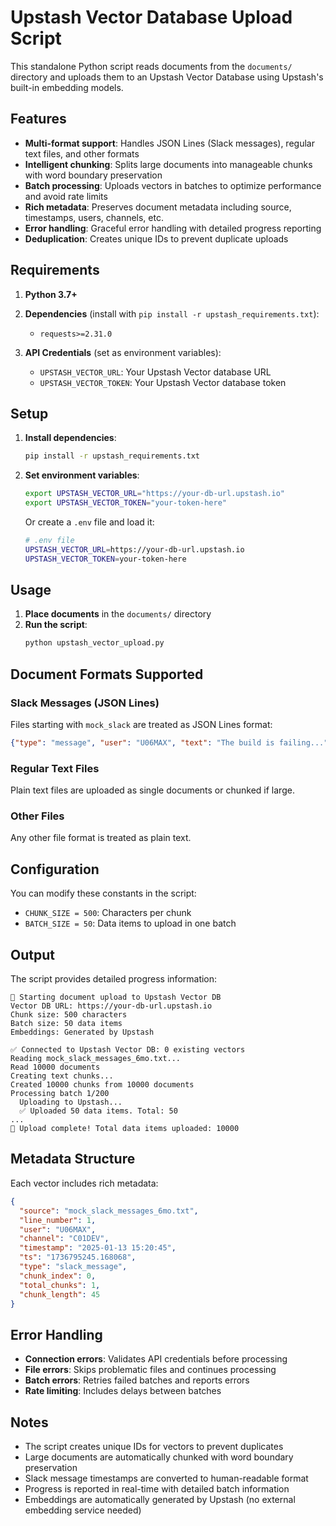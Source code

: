 # Upstash Vector Database Upload Script

This standalone Python script reads documents from the `documents/` directory and uploads them to an Upstash Vector Database using Upstash's built-in embedding models.

## Features

- **Multi-format support**: Handles JSON Lines (Slack messages), regular text files, and other formats
- **Intelligent chunking**: Splits large documents into manageable chunks with word boundary preservation
- **Batch processing**: Uploads vectors in batches to optimize performance and avoid rate limits
- **Rich metadata**: Preserves document metadata including source, timestamps, users, channels, etc.
- **Error handling**: Graceful error handling with detailed progress reporting
- **Deduplication**: Creates unique IDs to prevent duplicate uploads

## Requirements

1. **Python 3.7+**
2. **Dependencies** (install with `pip install -r upstash_requirements.txt`):
   - `requests>=2.31.0`

3. **API Credentials** (set as environment variables):
   - `UPSTASH_VECTOR_URL`: Your Upstash Vector database URL
   - `UPSTASH_VECTOR_TOKEN`: Your Upstash Vector database token

## Setup

1. **Install dependencies**:
   ```bash
   pip install -r upstash_requirements.txt
   ```

2. **Set environment variables**:
   ```bash
   export UPSTASH_VECTOR_URL="https://your-db-url.upstash.io"
   export UPSTASH_VECTOR_TOKEN="your-token-here"
   ```

   Or create a `.env` file and load it:
   ```bash
   # .env file
   UPSTASH_VECTOR_URL=https://your-db-url.upstash.io
   UPSTASH_VECTOR_TOKEN=your-token-here
   ```

## Usage

1. **Place documents** in the `documents/` directory
2. **Run the script**:
   ```bash
   python upstash_vector_upload.py
   ```

## Document Formats Supported

### Slack Messages (JSON Lines)
Files starting with `mock_slack` are treated as JSON Lines format:
```json
{"type": "message", "user": "U06MAX", "text": "The build is failing...", "ts": "1736795245.168068", "channel": "C01DEV"}
```

### Regular Text Files
Plain text files are uploaded as single documents or chunked if large.

### Other Files
Any other file format is treated as plain text.

## Configuration

You can modify these constants in the script:

- `CHUNK_SIZE = 500`: Characters per chunk
- `BATCH_SIZE = 50`: Data items to upload in one batch

## Output

The script provides detailed progress information:

```
🚀 Starting document upload to Upstash Vector DB
Vector DB URL: https://your-db-url.upstash.io
Chunk size: 500 characters
Batch size: 50 data items
Embeddings: Generated by Upstash

✅ Connected to Upstash Vector DB: 0 existing vectors
Reading mock_slack_messages_6mo.txt...
Read 10000 documents
Creating text chunks...
Created 10000 chunks from 10000 documents
Processing batch 1/200
  Uploading to Upstash...
  ✅ Uploaded 50 data items. Total: 50
...
🎉 Upload complete! Total data items uploaded: 10000
```

## Metadata Structure

Each vector includes rich metadata:

```json
{
  "source": "mock_slack_messages_6mo.txt",
  "line_number": 1,
  "user": "U06MAX",
  "channel": "C01DEV",
  "timestamp": "2025-01-13 15:20:45",
  "ts": "1736795245.168068",
  "type": "slack_message",
  "chunk_index": 0,
  "total_chunks": 1,
  "chunk_length": 45
}
```

## Error Handling

- **Connection errors**: Validates API credentials before processing
- **File errors**: Skips problematic files and continues processing
- **Batch errors**: Retries failed batches and reports errors
- **Rate limiting**: Includes delays between batches

## Notes

- The script creates unique IDs for vectors to prevent duplicates
- Large documents are automatically chunked with word boundary preservation
- Slack message timestamps are converted to human-readable format
- Progress is reported in real-time with detailed batch information
- Embeddings are automatically generated by Upstash (no external embedding service needed)